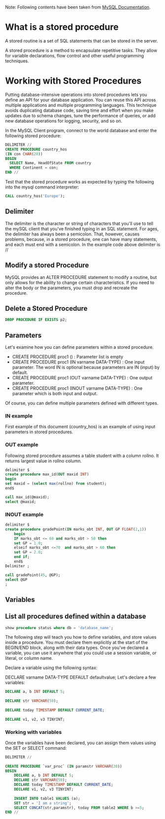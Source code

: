 Note: Following contents have been taken from [MySQL Documentation](https://dev.mysql.com/doc/connector-net/en/connector-net-tutorials-stored-procedures.html).

# What is a stored procedure

A stored routine is a set of SQL statements that can be stored in the server.

A stored procedure is a method to encapsulate repetitive tasks. They allow for variable declarations, flow control and other useful programming techniques.

# Working with Stored Procedures

 Putting database-intensive operations into stored procedures lets you define an API for your database application. You can reuse this API across multiple applications and multiple programming languages. This technique avoids duplicating database code, saving time and effort when you make updates due to schema changes, tune the performance of queries, or add new database operations for logging, security, and so on. 

In the MySQL Client program, connect to the world database and enter the following stored procedure:

```sql
DELIMITER //
CREATE PROCEDURE country_hos
(IN con CHAR(20))
BEGIN
  SELECT Name, HeadOfState FROM country
  WHERE Continent = con;
END //
```

Test that the stored procedure works as expected by typing the following into the mysql command interpreter:

```sql
CALL country_hos('Europe');
```
## Delimiter
The delimiter is the character or string of characters that you'll use to tell the mySQL client that you've finished typing in an SQL statement. For ages, the delimiter has always been a semicolon. That, however, causes problems, because, in a stored procedure, one can have many statements, and each must end with a semicolon. In the example code above delimiter is //

## Modify a stored Procedure 
MySQL provides an ALTER PROCEDURE statement to modify a routine, but only allows for the ability to change certain characteristics. If you need to alter the body or the parameters, you must drop and recreate the procedure.

## Delete a Stored Procedure

```sql 
DROP PROCEDURE IF EXISTS p2;
```

## Parameters
Let's examine how you can define parameters within a stored procedure.

- CREATE PROCEDURE proc1 () : Parameter list is empty  
- CREATE PROCEDURE proc1 (IN varname DATA-TYPE) : One input parameter. The word IN is optional because parameters are IN (input) by default.  
- CREATE PROCEDURE proc1 (OUT varname DATA-TYPE) : One output parameter.  
- CREATE PROCEDURE proc1 (INOUT varname DATA-TYPE) : One parameter which is both input and output.  

Of course, you can define multiple parameters defined with different types.

### IN example

First example of this document (country\_hos) is an example of using input parameters in stored procedures.
### OUT example

Following stored procedure assumes a table student with a column rollno. It returns largest value in rollno column.

```sql
delimiter $
create procedure max_id(OUT maxid INT)
begin
set maxid = (select max(rollno) from student);
end$

call max_id(@maxid);
select @maxid;
```


### INOUT example

```sql
delimiter $
create procedure gradePoint(IN marks_obt INT, OUT GP FLOAT(2,1)) 
	begin 
	IF marks_obt <= 60 and marks_obt > 50 then
	set GP = 1.0;
	elseif marks_obt <=70  and marks_obt > 60 then
	set GP = 2.0;
	end if;
	end$
Delimiter ;

call gradePoint(45, @GP);
select @GP
;
```

## Variables


## List all procedures defined within a database

```sql
show procedure status where db = 'database_name';
```

The following step will teach you how to define variables, and store values inside a procedure. You must declare them explicitly at the start of the BEGIN/END block, along with their data types. Once you've declared a variable, you can use it anywhere that you could use a session variable, or literal, or column name.

Declare a variable using the following syntax:

DECLARE varname DATA-TYPE DEFAULT defaultvalue;
Let's declare a few variables:

```sql
DECLARE a, b INT DEFAULT 5;
 
DECLARE str VARCHAR(50);
 
DECLARE today TIMESTAMP DEFAULT CURRENT_DATE;
 
DECLARE v1, v2, v3 TINYINT;
```

### Working with variables

Once the variables have been declared, you can assign them values using the SET or SELECT command:

```sql
DELIMITER //
 
CREATE PROCEDURE `var_proc` (IN paramstr VARCHAR(20))
BEGIN
    DECLARE a, b INT DEFAULT 5;
    DECLARE str VARCHAR(50);
    DECLARE today TIMESTAMP DEFAULT CURRENT_DATE;
    DECLARE v1, v2, v3 TINYINT;    
 
    INSERT INTO table1 VALUES (a);
    SET str = 'I am a string';
    SELECT CONCAT(str,paramstr), today FROM table2 WHERE b >=5; 
END //
```
